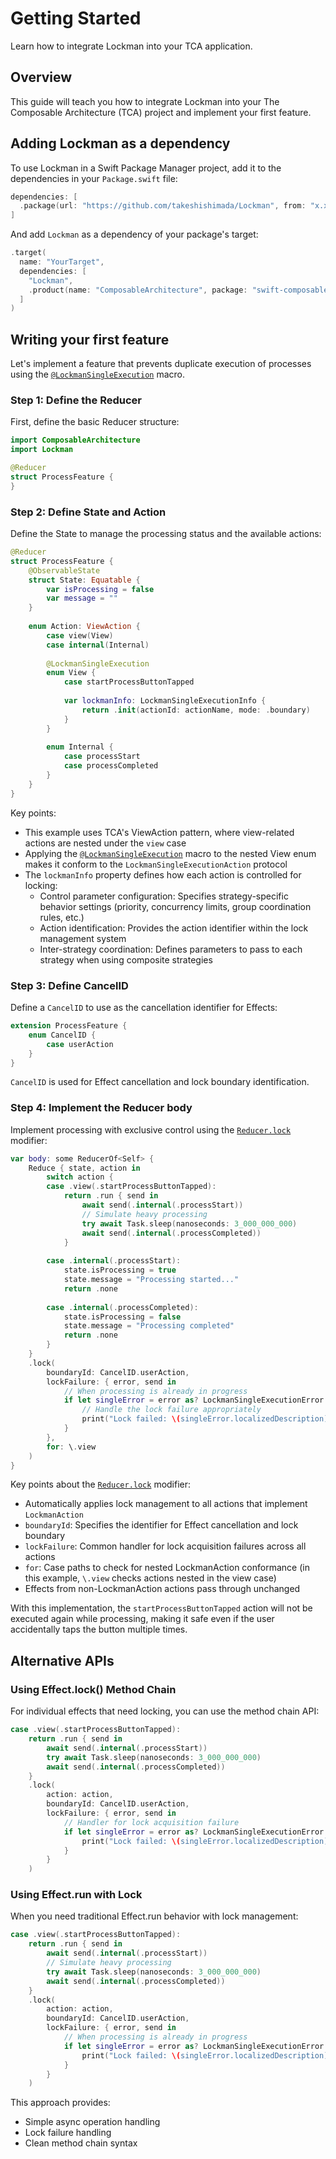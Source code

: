 # Getting Started

Learn how to integrate Lockman into your TCA application.

## Overview

This guide will teach you how to integrate Lockman into your The Composable Architecture (TCA) project and implement your first feature.

## Adding Lockman as a dependency

To use Lockman in a Swift Package Manager project, add it to the dependencies in your `Package.swift` file:

```swift
dependencies: [
  .package(url: "https://github.com/takeshishimada/Lockman", from: "x.x.x")
]
```

And add `Lockman` as a dependency of your package's target:

```swift
.target(
  name: "YourTarget",
  dependencies: [
    "Lockman",
    .product(name: "ComposableArchitecture", package: "swift-composable-architecture")
  ]
)
```

## Writing your first feature

Let's implement a feature that prevents duplicate execution of processes using the [`@LockmanSingleExecution`](<doc:SingleExecutionStrategy>) macro.

### Step 1: Define the Reducer

First, define the basic Reducer structure:

```swift
import ComposableArchitecture
import Lockman

@Reducer
struct ProcessFeature {
}
```

### Step 2: Define State and Action

Define the State to manage the processing status and the available actions:

```swift
@Reducer
struct ProcessFeature {
    @ObservableState
    struct State: Equatable {
        var isProcessing = false
        var message = ""
    }
    
    enum Action: ViewAction {
        case view(View)
        case internal(Internal)
        
        @LockmanSingleExecution
        enum View {
            case startProcessButtonTapped
            
            var lockmanInfo: LockmanSingleExecutionInfo {
                return .init(actionId: actionName, mode: .boundary)
            }
        }
        
        enum Internal {
            case processStart
            case processCompleted
        }
    }
}
```

Key points:

- This example uses TCA's ViewAction pattern, where view-related actions are nested under the `view` case
- Applying the [`@LockmanSingleExecution`](<doc:SingleExecutionStrategy>) macro to the nested View enum makes it conform to the `LockmanSingleExecutionAction` protocol
- The `lockmanInfo` property defines how each action is controlled for locking:
  - Control parameter configuration: Specifies strategy-specific behavior settings (priority, concurrency limits, group coordination rules, etc.)
  - Action identification: Provides the action identifier within the lock management system
  - Inter-strategy coordination: Defines parameters to pass to each strategy when using composite strategies

### Step 3: Define CancelID

Define a `CancelID` to use as the cancellation identifier for Effects:

```swift
extension ProcessFeature {
    enum CancelID {
        case userAction
    }
}
```

`CancelID` is used for Effect cancellation and lock boundary identification.

### Step 4: Implement the Reducer body

Implement processing with exclusive control using the [`Reducer.lock`](<doc:Lock>) modifier:

```swift
var body: some ReducerOf<Self> {
    Reduce { state, action in
        switch action {
        case .view(.startProcessButtonTapped):
            return .run { send in
                await send(.internal(.processStart))
                // Simulate heavy processing
                try await Task.sleep(nanoseconds: 3_000_000_000)
                await send(.internal(.processCompleted))
            }
            
        case .internal(.processStart):
            state.isProcessing = true
            state.message = "Processing started..."
            return .none
            
        case .internal(.processCompleted):
            state.isProcessing = false
            state.message = "Processing completed"
            return .none
        }
    }
    .lock(
        boundaryId: CancelID.userAction,
        lockFailure: { error, send in
            // When processing is already in progress
            if let singleError = error as? LockmanSingleExecutionError {
                // Handle the lock failure appropriately
                print("Lock failed: \(singleError.localizedDescription)")
            }
        },
        for: \.view
    )
}
```

Key points about the [`Reducer.lock`](<doc:Lock>) modifier:

- Automatically applies lock management to all actions that implement `LockmanAction`
- `boundaryId`: Specifies the identifier for Effect cancellation and lock boundary
- `lockFailure`: Common handler for lock acquisition failures across all actions
- `for`: Case paths to check for nested LockmanAction conformance (in this example, `\.view` checks actions nested in the view case)
- Effects from non-LockmanAction actions pass through unchanged

With this implementation, the `startProcessButtonTapped` action will not be executed again while processing, making it safe even if the user accidentally taps the button multiple times.

## Alternative APIs

### Using Effect.lock() Method Chain

For individual effects that need locking, you can use the method chain API:

```swift
case .view(.startProcessButtonTapped):
    return .run { send in
        await send(.internal(.processStart))
        try await Task.sleep(nanoseconds: 3_000_000_000)
        await send(.internal(.processCompleted))
    }
    .lock(
        action: action,
        boundaryId: CancelID.userAction,
        lockFailure: { error, send in
            // Handler for lock acquisition failure
            if let singleError = error as? LockmanSingleExecutionError {
                print("Lock failed: \(singleError.localizedDescription)")
            }
        }
    )
```

### Using Effect.run with Lock

When you need traditional Effect.run behavior with lock management:

```swift
case .view(.startProcessButtonTapped):
    return .run { send in
        await send(.internal(.processStart))
        // Simulate heavy processing
        try await Task.sleep(nanoseconds: 3_000_000_000)
        await send(.internal(.processCompleted))
    }
    .lock(
        action: action,
        boundaryId: CancelID.userAction,
        lockFailure: { error, send in
            // When processing is already in progress
            if let singleError = error as? LockmanSingleExecutionError {
                print("Lock failed: \(singleError.localizedDescription)")
            }
        }
    )
```

This approach provides:
- Simple async operation handling
- Lock failure handling
- Clean method chain syntax

